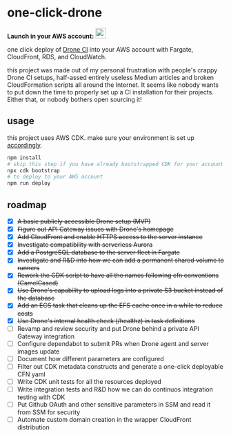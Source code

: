 # one-click-drone

**Launch in your AWS account:**
<a target="_blank" href="https://console.aws.amazon.com/cloudformation/home?region=us-east-1#/stacks/create/template?templateURL=https%3A%2F%2Fone-click-drone.s3-us-west-2.amazonaws.com%2Focd.yml"><span><img height="24px" src="https://s3.amazonaws.com/cloudformation-examples/cloudformation-launch-stack.png"/></span></a>

one click deploy of [Drone CI](https://drone.io/) into your AWS account with Fargate, CloudFront, RDS, and CloudWatch.

this project was made out of my personal frustration with people's crappy Drone CI setups, half-assed entirely useless
Medium articles and broken CloudFormation scripts all around the Internet. It seems like nobody wants to put down the
time to properly set up a CI installation for their projects. Either that, or nobody bothers open sourcing it!

## usage

this project uses AWS CDK. make sure your environment is set up
[accordingly](https://docs.aws.amazon.com/cdk/latest/guide/getting_started.html).

```bash
npm install
# skip this step if you have already bootstrapped CDK for your account
npx cdk bootstrap
# to deploy to your AWS account
npm run deploy
```

## roadmap

- [x] ~~A basic publicly accessible Drone setup (MVP)~~
- [x] ~~Figure out API Gateway issues with Drone's homepage~~
- [x] ~~Add CloudFront and enable HTTPS access to the server instance~~
- [x] ~~Investigate compatibility with serverless Aurora~~
- [x] ~~Add a PostgreSQL database to the server fleet in Fargate~~
- [x] ~~Investigate and R&D into how we can add a permanent shared volume to runners~~
- [x] ~~Rework the CDK script to have all the names following cfn conventions (CamelCased)~~
- [x] ~~Use Drone's capability to upload logs into a private S3 bucket instead of the database~~
- [x] ~~Add an ECS task that cleans up the EFS cache once in a while to reduce costs~~
- [x] ~~Use Drone's internal health check (/healthz) in task definitions~~
- [ ] Revamp and review security and put Drone behind a private API Gateway integration
- [ ] Configure dependabot to submit PRs when Drone agent and server images update
- [ ] Document how different parameters are configured
- [ ] Filter out CDK metadata constructs and generate a one-click deployable CFN yaml
- [ ] Write CDK unit tests for all the resources deployed
- [ ] Write integration tests and R&D how we can do continuos integration testing with CDK
- [ ] Put Github OAuth and other sensitive parameters in SSM and read it from SSM for security
- [ ] Automate custom domain creation in the wrapper CloudFront distribution
